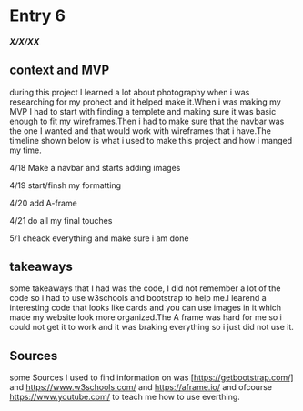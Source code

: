 # Entry 6
##### X/X/XX

## context and MVP

during this project I learned a lot about photography when i was researching for my prohect and it helped make it.When i was making my MVP I had to start with finding a templete and making sure it was basic enough to fit my wireframes.Then i had to make sure that the navbar was the one I wanted and that would work with wireframes that i have.The timeline shown below is what i used to make this project and how i manged my time.

4/18 Make a navbar and starts adding images

4/19 start/finsh my formatting

4/20 add A-frame

4/21 do all my final touches

5/1 cheack everything and make sure i am done

## takeaways
some takeaways that I had was the code, I did not remember a lot of the code so i had to use w3schools and bootstrap to help me.I learend a interesting code that looks like cards and you can use images in it which made my website look more organized.The A frame was hard for me so i could not get it to work and it was braking everything so i just did not use it.

## Sources
some Sources I used to find information on was [https://getbootstrap.com/] and https://www.w3schools.com/ and https://aframe.io/ and ofcourse https://www.youtube.com/ to teach me how to use everthing.

